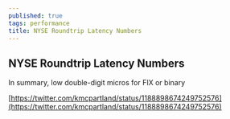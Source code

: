 ```yaml
---
published: true
tags: performance
title: NYSE Roundtrip Latency Numbers
---
```

## NYSE Roundtrip Latency Numbers

In summary, low double-digit micros for FIX or binary

[https://twitter.com/kmcpartland/status/1188898674249752576](https://twitter.com/kmcpartland/status/1188898674249752576)